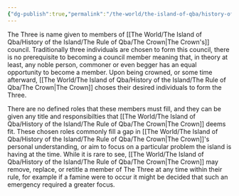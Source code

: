 ```yaml
---
{"dg-publish":true,"permalink":"/the-world/the-island-of-qba/history-of-the-island/the-rule-of-qba/the-crown-traditions/the-three/"}
---
```



The Three is name given to members of [[The World/The Island of Qba/History of the Island/The Rule of Qba/The Crown\|The Crown's]] council. Traditionally three individuals are chosen to form this council, there is no prerequisite to becoming a council member meaning that, in theory at least, any noble person, commoner or even begger has an equal opportunity to become a member. Upon being crowned, or some time afterward, [[The World/The Island of Qba/History of the Island/The Rule of Qba/The Crown\|The Crown]] choses their desired individuals to form the Three.

There are no defined roles that these members must fill, and they can be given any title and responsibilties that [[The World/The Island of Qba/History of the Island/The Rule of Qba/The Crown\|The Crown]] deems fit. These chosen roles commonly fill a gap in [[The World/The Island of Qba/History of the Island/The Rule of Qba/The Crown\|The Crown]]'s personal understanding, or aim to focus on a particular problem the island is having at the time. While it is rare to see, [[The World/The Island of Qba/History of the Island/The Rule of Qba/The Crown\|The Crown]] may remove, replace, or retitle a member of The Three at any time within their rule, for example if a famine were to occur it might be decided that such an emergency required a greater focus.